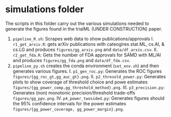 # simulations folder

The scripts in this folder carry out the various simulations needed to generate the figures found in the trialML (UNDER CONSTRUCTION) paper.

1. `pipeline_R.sh`: Scrapes web data to show publications/approvals
	I. `r1_get_arxiv.R`: gets arXiv publications with cateogires stat.ML, cs.AI, & cs.LG and produces `figures/gg_arxiv.png` and `data/df_arxiv.csv`.
	II. `r2_get_fda.R`: Gets the number of FDA approvals for SAMD with ML/AI and produces `figures/gg_fda.png` and `data/df_fda.csv`.
2. `pipeline_py.sh` creates the conda environment (`set_env.sh`) and then generates various figures.
	I. `p1_gen_roc.py`: Generates the ROC figures `figures/{gg_roc_gt,gg_auc_gt}.png`.
	II. `p2_thresold_power.py`: Generates plots to show coverage of threshold choice and powe estimates `figures/{gg_power_comp,gg_threshold_method}.png`.
	III. `p3_precision.py`: Generates (non) monotonic precision/threshold trade-offs `figures/gg_ppv.png`.
	IV. `p4_power_twosided.py`: Generates figures should the 95% confidence intervals for the power estimates `figures/{gg_power_coverage, gg_power_margin}.png`.

